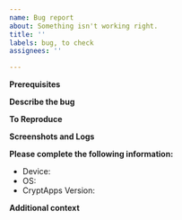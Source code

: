```yaml
---
name: Bug report
about: Something isn't working right.
title: ''
labels: bug, to check
assignees: ''

---
```


**Prerequisites**
<!-- Please ensure your request is not part of an existing issue. -->

**Describe the bug**
<!-- A clear and concise description of what the bug is. -->

**To Reproduce**
<!-- Steps to reproduce the behavior:
1. Go to '...'
2. Tap on '....'
3. Scroll down to '....'
4. See error -->

**Screenshots and Logs**
<!-- If applicable, add screenshots, logs, and any other artifacts (like some/all files under `/Android/data/dev.cryptAdmin.cryptApps/`) that you think may help troubleshoot the issue. -->

**Please complete the following information:**
 - Device: <!-- [e.g. Pixel 7] -->
 - OS: <!-- [e.g. GrapheneOS] -->
 - CryptApps Version: <!-- [e.g. 0.14.6-beta] -->

**Additional context**
<!-- Add any other context about the problem here. -->
